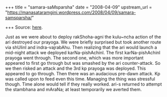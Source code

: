 +++
title = "samara-saMsparsha"
date = "2008-04-09"
upstream_url = "https://manasataramgini.wordpress.com/2008/04/09/samara-samsparsha/"

+++
Source: [here](https://manasataramgini.wordpress.com/2008/04/09/samara-samsparsha/).

Just as we were about to deploy rakShoha-agni the kulu\~ncha action of the ari destroyed our prayoga. We were briefly surprised but took another route via shUlinI and indra-vajrabAhu. Then realizing that the ari would launch a mid-night attack we deployed karNa-pishAchinI. The first karNa-pishAchinI prayoga went through. The second one, which was more important appeared to first go through but was smashed by the ari counter-attack. So we then risked an attack and the 3rd kp prayoga was deployed. This appeared to go through. Then there was an audacious pre-dawn attack. Kp was called upon to feed even this time. Managing the thing was stressful though. Time alone would tell if they really worked. ari-s returned to attempt the stambhana and mAraNa; at least temporarily we averted them.

